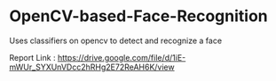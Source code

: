 # OpenCV-based-Face-Recognition
Uses classifiers on opencv to detect and recognize a face

Report Link : https://drive.google.com/file/d/1iE-mWUr_SYXUnVDcc2hRHg2E72ReAH6K/view
